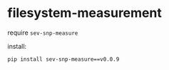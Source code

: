 # filesystem-measurement

require `sev-snp-measure`

install: 

```shell
pip install sev-snp-measure==v0.0.9
```

